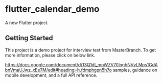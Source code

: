# flutter_calendar_demo

A new Flutter project.

## Getting Started

This project is a demo project for interview test from MasterBranch.
To get more information, please click on below link.

https://docs.google.com/document/d/13Q1dI_mnWZV70lnghNVyLMps1GdAbnVmaUJwz_xEe7M/edit#heading=h.fdmphgpn5h7o
samples, guidance on mobile development, and a full API reference.
